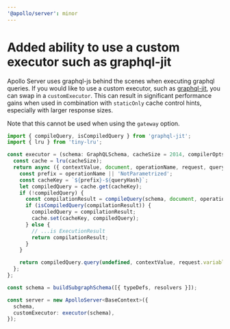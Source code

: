```yaml
---
'@apollo/server': minor
---
```


# Added ability to use a custom executor such as graphql-jit

Apollo Server uses graphql-js behind the scenes when executing graphql queries.
If you would like to use a custom executor, such as
[graphql-jit](https://github.com/zalando-incubator/graphql-jit/tree/main),
you can swap in a `customExecutor`. This can result in significant performance
gains when used in combination with `staticOnly` cache control hints, especially with larger response sizes.

Note that this cannot be used when using the `gateway` option.

```ts
import { compileQuery, isCompiledQuery } from 'graphql-jit';
import { lru } from 'tiny-lru';

const executor = (schema: GraphQLSchema, cacheSize = 2014, compilerOpts = {}) => {
  const cache = lru(cacheSize);
  return async ({ contextValue, document, operationName, request, queryHash }) => {
    const prefix = operationName || 'NotParametrized';
    const cacheKey = `${prefix}-${queryHash}`;
    let compiledQuery = cache.get(cacheKey);
    if (!compiledQuery) {
      const compilationResult = compileQuery(schema, document, operationName || undefined, compilerOpts);
      if (isCompiledQuery(compilationResult)) {
        compiledQuery = compilationResult;
        cache.set(cacheKey, compiledQuery);
      } else {
        // ...is ExecutionResult
        return compilationResult;
      }
    }

    return compiledQuery.query(undefined, contextValue, request.variables || {});
  };
};

const schema = buildSubgraphSchema([{ typeDefs, resolvers }]);

const server = new ApolloServer<BaseContext>({
  schema,
  customExecutor: executor(schema),
});
```
